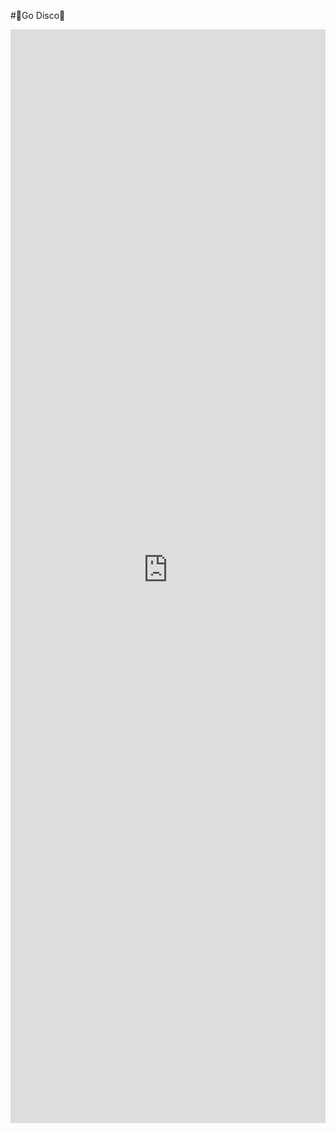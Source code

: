 #🪩Go Disco🕺


<iframe
	src="https://radames-real-time-latent-consistency-model.hf.space"
	frameborder="0"
	width="100%"
	height="1750"
	allow="camera;microphone"
	
></iframe>
